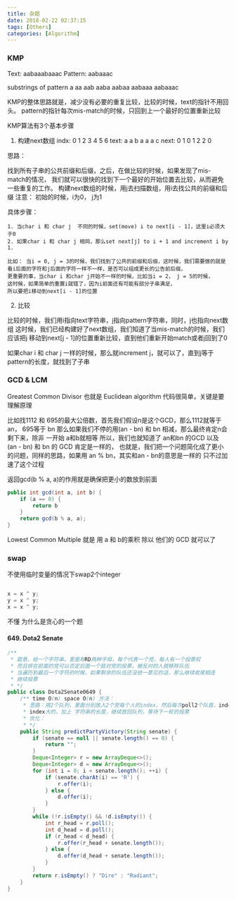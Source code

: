 ```yaml
---
title: 杂题
date: 2018-02-22 02:37:15
tags: [Others]
categories: [Algorithm]
---
```


### KMP
Text: aabaaabaaac
Pattern: aabaaac

substrings of pattern
a
aa
aab
aaba
aabaa
aabaaa
aabaaac

KMP的整体思路就是，减少没有必要的重复比较，比较的时候，text的指针不用回头。
pattern的指针每次mis-match的时候，只回到上一个最好的位置重新比较

KMP算法有3个基本步骤

1. 构建next数组
indx: 0 1 2 3 4 5 6
text: a a b a a a c
next: 0 1 0 1 2 2 0

思路：

找到所有子串的公共前缀和后缀，之后，在做比较的时候，如果发现了mis-match的情况，
我们就可以很快的找到下一个最好的开始位置去比较，从而避免一些重复的工作。
构建next数组的时候，用j去扫描数组，用i去找公共的前缀和后缀
注意： 初始的时候，i为0， j为1


具体步骤：

    1. 当char i 和 char j  不同的时候，set(move) i to next[i - 1]，这里i必须大于0
    2. 如果char i 和 char j 相同，那么set next[j] to i + 1 and increment i by 1.

    比如： 当i = 0, j = 3的时候，我们找到了公共的前缀和后缀，这时候，我们需要做的就是看i后面的字符和j后面的字符一样不一样，是否可以组成更长的公告前后缀，
    更重要的事，当char i 和char j开始不一样的时候，比如当i = 2， j = 5的时候，
    这时候，如果简单的重置i就错了，因为i前面还有可能有部分子串满足，
    所以要把i移动到next[i - 1]的位置
2. 比较

比较的时候，我们用i指向text字符串，j指向pattern字符串，同时，j也指向next数组
这时候，我们已经构建好了next数组，我们知道了当mis-match的时候，我们应该把j 移动到next[j - 1]的位置重新比较，直到他们重新开始match或者j回到了0

如果char i 和 char j 一样的时候，那么就increment j，就可以了，直到j等于pattern的长度，就找到了子串

### GCD & LCM

Greatest Common Divisor 也就是 Euclidean algorithm 代码很简单，关键是要理解原理

比如找1112 和 695的最大公倍数，首先我们假设n是这个GCD，那么1112就等于 an， 695等于 bn
那么如果我们不停的用(an - bn) 和 bn 相减，那么最终肯定n会剩下来，除非 一开始 a和b就相等
所以，我们也就知道了 an和bn 的GCD 以及 (an - bn) 和 bn 的 GCD 肯定是一样的，
也就是，我们把一个问题简化成了更小的问题，同样的思路，如果用 an % bn，其实和an - bn的意思是一样的
只不过加速了这个过程

返回gcd(b % a, a)的作用就是确保把更小的数放到前面


```java
public int gcd(int a, int b) {
    if (a == 0) {
        return b
    }
    return gcd(b % a, a);
}
```
Lowest Common Multiple 就是 用 a 和 b的乘积 除以 他们的 GCD 就可以了

### swap

不使用临时变量的情况下swap2个integer

```java

x = x ^ y;
y = x ^ y;
x = x ^ y;
```

不懂 为什么是贪心的一个题


#### 649. Dota2 Senate
```java
/**
 * 题意，给一个字符串，里面有RD两种字母，每个代表一个党，每人有一个投票权
 * 而且排在前面的党可以否定后面一个敌对党的投票，被反对的人就移除队伍
 * 当遍历到最后一个字符的时候，如果剩余的队伍还没统一意见的话，那么继续收尾相连
 * 继续投票
 * */
public class Dota2Senate0649 {
    /** time O(n) space O(n) 方法：
     * 思路：用2个队列，里面分别放入2个党每个人的index，然后每次poll2个队首，index小的舍弃
     * index大的，加上 字符串的长度，继续放回队列，等待下一轮的投票
     * 优化：
     * */
    public String predictPartyVictory(String senate) {
        if (senate == null || senate.length() == 0) {
            return "";
        }
        Deque<Integer> r = new ArrayDeque<>();
        Deque<Integer> d = new ArrayDeque<>();
        for (int i = 0; i < senate.length(); ++i) {
            if (senate.charAt(i) == 'R') {
                r.offer(i);
            } else {
                d.offer(i);
            }
        }
        while (!r.isEmpty() && !d.isEmpty()) {
            int r_head = r.poll();
            int d_head = d.poll();
            if (r_head < d_head) {
                r.offer(r_head + senate.length());
            } else {
                d.offer(d_head + senate.length());
            }
        }
        return r.isEmpty() ? "Dire" : "Radiant";
    }
}
```